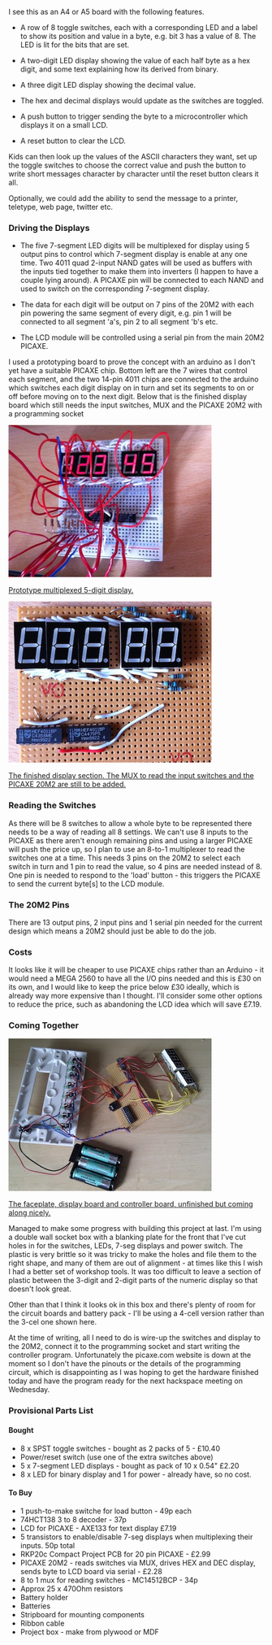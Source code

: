 I see this as an A4 or A5 board with the following features.

* A row of 8 toggle switches, each with a corresponding LED and a label to show its position and value in a byte, e.g. bit 3 has a value of 8. The LED is lit for the bits that are set.

* A two-digit LED display showing the value of each half byte as a hex digit, and some text explaining how its derived from binary.

* A three digit LED display showing the decimal value.

* The hex and decimal displays would update as the switches are toggled.

* A push button to trigger sending the byte to a microcontroller which displays it on a small LCD.

* A reset button to clear the LCD.

Kids can then look up the values of the ASCII characters they want, set up the toggle switches to choose the correct value and push the button to write short messages character by character until the reset button clears it all.

Optionally, we could add the ability to send the message to a printer, teletype, web page, twitter etc.

### Driving the Displays

* The five 7-segment LED digits will be multiplexed for display using 5 output pins to control which 7-segment display is enable at any one time. Two 4011 quad 2-input NAND gates will be used as buffers with the inputs tied together to make them into inverters (I happen to have a couple lying around). A PICAXE pin will be connected to each NAND and used to switch on the corresponding 7-segment display.

* The data for each digit will be output on 7 pins of the 20M2 with each pin powering the same segment of every digit, e.g. pin 1 will be connected to all segment 'a's, pin 2 to all segment 'b's etc.

* The LCD module will be controlled using a serial pin from the main 20M2 PICAXE.

I used a prototyping board to prove the concept with an arduino as I don't yet have a suitable PICAXE chip. Bottom left are the 7 wires that control each segment, and the two 14-pin 4011 chips are connected to the arduino which switches each digit display on in turn and set its segments to on or off before moving on to the next digit. Below that is the finished display board which still needs the input switches, MUX and the PICAXE 20M2 with a programming socket

[![Photo1-thum]][Photo1-full]

[Prototype multiplexed 5-digit display.][Photo1-full]

[Photo1-full]: images/binary/Photo1.jpg
[Photo1-thum]: images/binary/Photo1-sml.jpg


[![Photo2-thum]][Photo2-full]

[The finished display section. The MUX to read the input switches and the PICAXE 20M2 are still to be added.][Photo2-full]

[Photo2-full]: images/binary/Photo2.jpg
[Photo2-thum]: images/binary/Photo2-sml.jpg


### Reading the Switches

As there will be 8 switches to allow a whole byte to be represented there needs to be a way of reading all 8 settings. We can't use 8 inputs to the PICAXE as there aren't enough remaining pins and using a larger PICAXE will push the price up, so I plan to use an 8-to-1 multiplexer to read the switches one at a time. This needs 3 pins on the 20M2 to select each switch in turn and 1 pin to read the value, so 4 pins are needed instead of 8. One pin is needed to respond to the 'load' button - this triggers the PICAXE to send the current byte[s] to the LCD module.

### The 20M2 Pins

There are 13 output pins, 2 input pins and 1 serial pin needed for the current design which means a 20M2 should just be able to do the job.

### Costs

It looks like it will be cheaper to use PICAXE chips rather than an Arduino - it would need a MEGA 2560 to have all the I/O pins needed and this is £30 on its own, and I would like to keep the price below £30 ideally, which is already way more expensive than I thought. I'll consider some other options to reduce the price, such as abandoning the LCD idea which will save £7.19.

### Coming Together

[![Binary001-thum]][Binary001-full]

[The faceplate, display board and controller board, unfinished but coming along nicely.][Binary001-full]

[Binary001-full]: images/binary/Binary001.jpg
[Binary001-thum]: images/binary/Binary001-sml.jpg

Managed to make some progress with building this project at last. I'm using a double wall socket box with a blanking plate for the front that I've cut holes in for the switches, LEDs, 7-seg displays and power switch. The plastic is very brittle so it was tricky to make the holes and file them to the right shape, and many of them are out of alignment - at times like this I wish I had a better set of workshop tools. It was too difficult to leave a section of plastic between the 3-digit and 2-digit parts of the numeric display so that doesn't look great.

Other than that I think it looks ok in this box and there's plenty of room for the circuit boards and battery pack - I'll be using a 4-cell version rather than the 3-cel one shown here.

At the time of writing, all I need to do is wire-up the switches and display to the 20M2, connect it to the programming socket and start writing the controller program. Unfortunately the picaxe.com website is down at the moment so I don't have the pinouts or the details of the programming circuit, which is disappointing as I was hoping to get the hardware finished today and have the program ready for the next hackspace meeting on Wednesday.

### Provisional Parts List

#### Bought

* 8 x SPST toggle switches - bought as 2 packs of 5 - £10.40
* Power/reset switch (use one of the extra switches above)
* 5 x 7-segment LED displays - bought as pack of 10 x 0.54" £2.20
* 8 x LED for binary display and 1 for power - already have, so no cost.

#### To Buy

* 1 push-to-make switche for load button - 49p each
* 74HCT138 3 to 8 decoder - 37p
* LCD for PICAXE - AXE133 for text display £7.19
* 5 transistors to enable/disable 7-seg displays when multiplexing their inputs. 50p total
* RKP20c Compact Project PCB for 20 pin PICAXE - £2.99
* PICAXE 20M2 - reads switches via MUX, drives HEX and DEC display, sends byte to LCD board via serial - £2.28
* 8 to 1 mux for reading switches - MC14512BCP - 34p
* Approx 25 x 470Ohm resistors
* Battery holder
* Batteries
* Stripboard for mounting components
* Ribbon cable
* Project box - make from plywood or MDF